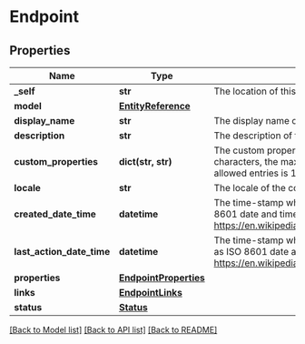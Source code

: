 # Endpoint

## Properties
Name | Type | Description | Notes
------------ | ------------- | ------------- | -------------
**_self** | **str** | The location of this entity. | [optional] 
**model** | [**EntityReference**](EntityReference.md) |  | [optional] 
**display_name** | **str** | The display name of the object. | 
**description** | **str** | The description of the object. | [optional] 
**custom_properties** | **dict(str, str)** | The custom properties of this entity. The maximum allowed key length is 64 characters, the maximum allowed value length is 256 characters and the count of allowed entries is 10. | [optional] 
**locale** | **str** | The locale of the contained data. | 
**created_date_time** | **datetime** | The time-stamp when the object was created. The time stamp is encoded as ISO 8601 date and time format (\&quot;YYYY-MM-DDThh:mm:ssZ\&quot;, see https://en.wikipedia.org/wiki/ISO_8601#Combined_date_and_time_representations). | [optional] 
**last_action_date_time** | **datetime** | The time-stamp when the current status was entered. The time stamp is encoded as ISO 8601 date and time format (\&quot;YYYY-MM-DDThh:mm:ssZ\&quot;, see https://en.wikipedia.org/wiki/ISO_8601#Combined_date_and_time_representations). | [optional] 
**properties** | [**EndpointProperties**](EndpointProperties.md) |  | [optional] 
**links** | [**EndpointLinks**](EndpointLinks.md) |  | [optional] 
**status** | [**Status**](Status.md) |  | [optional] 

[[Back to Model list]](../README.md#documentation-for-models) [[Back to API list]](../README.md#documentation-for-api-endpoints) [[Back to README]](../README.md)


